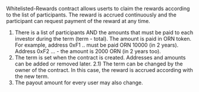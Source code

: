 Whitelisted-Rewards contract allows userts to claim the rewards according to the list of participants. The reward is accrued continuously and the participant can request payment of the reward at any time.

1) There is a list of participants AND the amounts that must be paid to each investor during the term (term - total). The amount is paid in ORN token.
For example, address 0xF1 .. must be paid ORN 10000 (in 2 years). Address 0xF2 ... - the amount is 2000 ORN (in 2 years too).
2) The term is set when the contract is created. Addresses and amounts can be added or removed later.
2.1) The term can be changed by the owner of the contract. In this case, the reward is accrued according with the new term.
3) The payout amount for every user may also change.